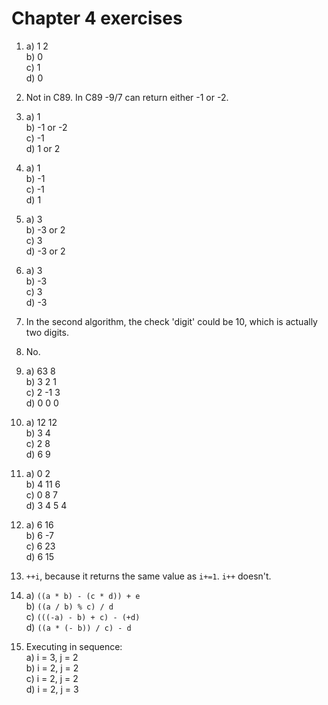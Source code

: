 # Chapter 4 exercises

1. a) 1 2  
   b) 0  
   c) 1  
   d) 0

2. Not in C89. In C89 -9/7 can return either -1 or -2.

3. a) 1  
   b) -1 or -2  
   c) -1  
   d) 1 or 2

4. a) 1  
   b) -1  
   c) -1  
   d) 1

5. a) 3  
   b) -3 or 2  
   c) 3  
   d) -3 or 2

6. a) 3  
   b) -3  
   c) 3  
   d) -3

7. In the second algorithm, the check 'digit' could be 10, which is actually two
   digits.

8. No.

9. a) 63 8  
   b) 3 2 1  
   c) 2 -1 3  
   d) 0 0 0

10. a) 12 12  
    b) 3 4  
    c) 2 8  
    d) 6 9

11. a) 0 2  
    b) 4 11 6  
    c) 0 8 7  
    d) 3 4 5 4

12. a) 6 16  
    b) 6 -7  
    c) 6 23  
    d) 6 15

13. `++i`, because it returns the same value as `i+=1`. `i++` doesn't.

14. a) `((a * b) - (c * d)) + e`  
    b) `((a / b) % c) / d`  
    c) `(((-a) - b) + c) - (+d)`  
    d) `((a * (- b)) / c) - d`

15. Executing in sequence:  
    a) i = 3, j = 2  
    b) i = 2, j = 2  
    c) i = 2, j = 2  
    d) i = 2, j = 3
